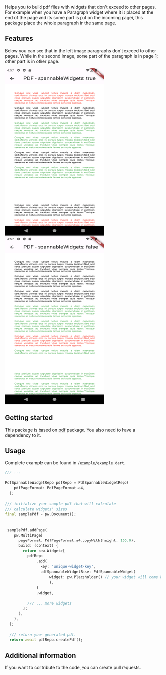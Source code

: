 Helps you to build pdf files with widgets that don't exceed to other pages. For example
when you have a Paragraph widget where it is placed at the end of the page and its some part
is put on the incoming pagei, this package place the whole paragraph in the same page.

## Features

Below you can see that in the left image paragraphs don't exceed to other pages.
While in the second image, some part of the paragraph is in page 1; other part is
in other page.

  <div display= "flex">
    <img src="example/images/spannable_widget.png" width="320" height= "540">
    <img src="example/images/non_spannable_widget.png" width="320" height= "540">
  </div>

## Getting started

This package is based on [pdf](https://pub.dev/packages/pdf) package. You also need to have a dependency to it.

## Usage

Complete example can be found in `/example/example.dart`.

```dart
/// ...

PdfSpannableWidgetRepo pdfRepo = PdfSpannableWidgetRepo(
    pdfPageFormat: PdfPageFormat.a4,
  );

/// initialize your sample pdf that will calculate
/// calculate widgets' sizes
final samplePdf = pw.Document();


 samplePdf.addPage(
    pw.MultiPage(
      pageFormat: PdfPageFormat.a4.copyWith(height: 100.0),
      build: (context) {
        return <pw.Widget>[
          pdfRepo
              .add(
                key: 'unique-widget-key',
                pdfSpannableWidgetBase: PdfSpannableWidget(
                    widget: pw.Placeholder() // your widget will come here.,
                    ),
              )
              .widget,

          /// ... more widgets
        ];
      },
    ),
  );

  /// return your generated pdf.
  return await pdfRepo.createPdf();
```

## Additional information

If you want to contribute to the code, you can create pull requests.
